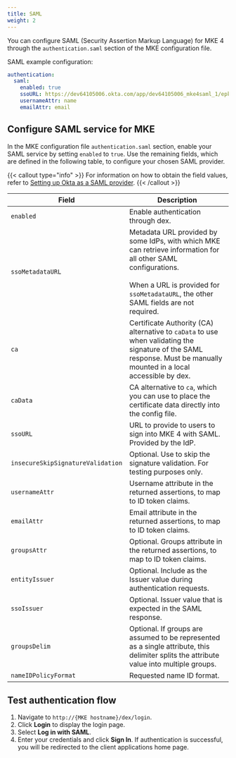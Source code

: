 ```yaml
---
title: SAML
weight: 2
---
```


You can configure SAML (Security Assertion Markup Language) for MKE 4 through
the `authentication.saml` section of the MKE configuration file.

SAML example configuration:

```yaml
authentication:
  saml:
    enabled: true
    ssoURL: https://dev64105006.okta.com/app/dev64105006_mke4saml_1/epkdtszgindywD6mF5s7/sso/saml
    usernameAttr: name
    emailAttr: email
```

## Configure SAML service for MKE

In the MKE configuration file `authentication.saml` section, enable your
SAML service by setting `enabled` to `true`. Use the remaining fields, which
are defined in the following table, to configure your chosen SAML provider.

{{< callout type="info" >}} For information on how to obtain the field values,
refer to [Setting up Okta as a SAML provider](../../../tutorials/authentication-provider-setup/setting-up-okta-as-a-saml-provider).
{{< /callout >}}

| Field                             | Description                                                                                                                                                                                                |
| --------------------------------- | ---------------------------------------------------------------------------------------------------------------------------------------------------------------------------------------------------------- |
| `enabled`                         | Enable authentication through dex.                                                                                                                                                                         |
| `ssoMetadataURL`                  | Metadata URL provided by some IdPs, with which MKE can retrieve information for all other SAML configurations.<br><br>When a URL is provided for `ssoMetadataURL`, the other SAML fields are not required. |
| `ca`                              | Certificate Authority (CA) alternative to `caData` to use when validating the signature of the SAML response. Must be manually mounted in a local accessible by dex.                                       |
| `caData`                          | CA alternative to `ca`, which you can use to place the certificate data directly into the config file.                                                                                                     |
| `ssoURL`                          | URL to provide to users to sign into MKE 4 with SAML. Provided by the IdP.                                                                                                                                 |
| `insecureSkipSignatureValidation` | Optional. Use to skip the signature validation. For testing purposes only.                                                                                                                                 |
| `usernameAttr`                    | Username attribute in the returned assertions, to map to ID token claims.                                                                                                                                  |
| `emailAttr`                       | Email attribute in the returned assertions, to map to ID token claims.                                                                                                                                     |
| `groupsAttr`                      | Optional. Groups attribute in the returned assertions, to map to ID token claims.                                                                                                                          |
| `entityIssuer`                    | Optional. Include as the Issuer value during authentication requests.                                                                                                                                      |
| `ssoIssuer`                       | Optional. Issuer value that is expected in the SAML response.                                                                                                                                              |
| `groupsDelim`                     | Optional. If groups are assumed to be represented as a single attribute, this delimiter splits the attribute value into multiple groups.                                                                   |
| `nameIDPolicyFormat`              | Requested name ID format.                                                                                                                                                                                  |

## Test authentication flow

1. Navigate to `http://{MKE hostname}/dex/login`.
2. Click **Login** to display the login page.
3. Select **Log in with SAML**.
4. Enter your credentials and click **Sign In**. If authentication is successful,
   you will be redirected to the client applications home page.
